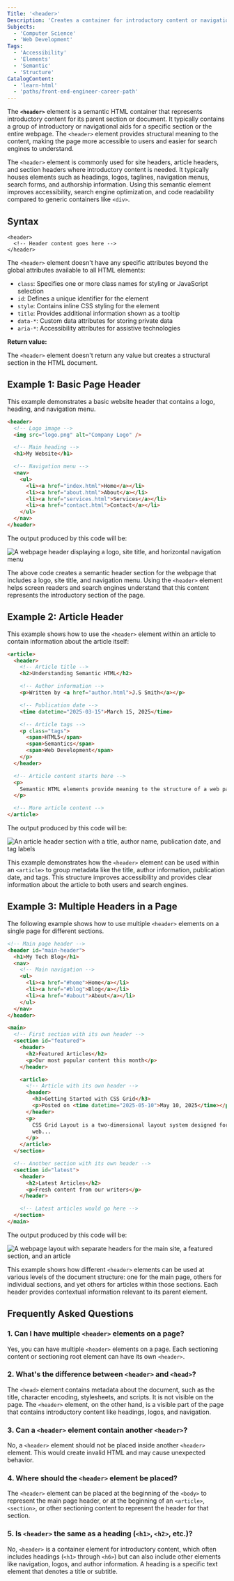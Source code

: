 ```yaml
---
Title: '<header>'
Description: 'Creates a container for introductory content or navigational aids in a document or section.'
Subjects:
  - 'Computer Science'
  - 'Web Development'
Tags:
  - 'Accessibility'
  - 'Elements'
  - 'Semantic'
  - 'Structure'
CatalogContent:
  - 'learn-html'
  - 'paths/front-end-engineer-career-path'
---
```


The **`<header>`** element is a semantic HTML container that represents introductory content for its parent section or document. It typically contains a group of introductory or navigational aids for a specific section or the entire webpage. The `<header>` element provides structural meaning to the content, making the page more accessible to users and easier for search engines to understand.

The `<header>` element is commonly used for site headers, article headers, and section headers where introductory content is needed. It typically houses elements such as headings, logos, taglines, navigation menus, search forms, and authorship information. Using this semantic element improves accessibility, search engine optimization, and code readability compared to generic containers like `<div>`.

## Syntax

```pseudo
<header>
  <!-- Header content goes here -->
</header>
```

The `<header>` element doesn't have any specific attributes beyond the global attributes available to all HTML elements:

- `class`: Specifies one or more class names for styling or JavaScript selection
- `id`: Defines a unique identifier for the element
- `style`: Contains inline CSS styling for the element
- `title`: Provides additional information shown as a tooltip
- `data-*`: Custom data attributes for storing private data
- `aria-*`: Accessibility attributes for assistive technologies

**Return value:**

The `<header>` element doesn't return any value but creates a structural section in the HTML document.

## Example 1: Basic Page Header

This example demonstrates a basic website header that contains a logo, heading, and navigation menu.

```html
<header>
  <!-- Logo image -->
  <img src="logo.png" alt="Company Logo" />

  <!-- Main heading -->
  <h1>My Website</h1>

  <!-- Navigation menu -->
  <nav>
    <ul>
      <li><a href="index.html">Home</a></li>
      <li><a href="about.html">About</a></li>
      <li><a href="services.html">Services</a></li>
      <li><a href="contact.html">Contact</a></li>
    </ul>
  </nav>
</header>
```

The output produced by this code will be:

![A webpage header displaying a logo, site title, and horizontal navigation menu](https://raw.githubusercontent.com/Codecademy/docs/main/media/html-header-output-1.png)

The above code creates a semantic header section for the webpage that includes a logo, site title, and navigation menu. Using the `<header>` element helps screen readers and search engines understand that this content represents the introductory section of the page.

## Example 2: Article Header

This example shows how to use the `<header>` element within an article to contain information about the article itself:

```html
<article>
  <header>
    <!-- Article title -->
    <h2>Understanding Semantic HTML</h2>

    <!-- Author information -->
    <p>Written by <a href="author.html">J.S Smith</a></p>

    <!-- Publication date -->
    <time datetime="2025-03-15">March 15, 2025</time>

    <!-- Article tags -->
    <p class="tags">
      <span>HTML5</span>
      <span>Semantics</span>
      <span>Web Development</span>
    </p>
  </header>

  <!-- Article content starts here -->
  <p>
    Semantic HTML elements provide meaning to the structure of a web page...
  </p>

  <!-- More article content -->
</article>
```

The output produced by this code will be:

![An article header section with a title, author name, publication date, and tag labels](https://raw.githubusercontent.com/Codecademy/docs/main/media/html-header-output-2.png)

This example demonstrates how the `<header>` element can be used within an `<article>` to group metadata like the title, author information, publication date, and tags. This structure improves accessibility and provides clear information about the article to both users and search engines.

## Example 3: Multiple Headers in a Page

The following example shows how to use multiple `<header>` elements on a single page for different sections.

```html
<!-- Main page header -->
<header id="main-header">
  <h1>My Tech Blog</h1>
  <nav>
    <!-- Main navigation -->
    <ul>
      <li><a href="#home">Home</a></li>
      <li><a href="#blog">Blog</a></li>
      <li><a href="#about">About</a></li>
    </ul>
  </nav>
</header>

<main>
  <!-- First section with its own header -->
  <section id="featured">
    <header>
      <h2>Featured Articles</h2>
      <p>Our most popular content this month</p>
    </header>

    <article>
      <!-- Article with its own header -->
      <header>
        <h3>Getting Started with CSS Grid</h3>
        <p>Posted on <time datetime="2025-05-10">May 10, 2025</time></p>
      </header>
      <p>
        CSS Grid Layout is a two-dimensional layout system designed for the
        web...
      </p>
    </article>
  </section>

  <!-- Another section with its own header -->
  <section id="latest">
    <header>
      <h2>Latest Articles</h2>
      <p>Fresh content from our writers</p>
    </header>

    <!-- Latest articles would go here -->
  </section>
</main>
```

The output produced by this code will be:

![A webpage layout with separate headers for the main site, a featured section, and an article](https://raw.githubusercontent.com/Codecademy/docs/main/media/html-header-output-3.png)

This example shows how different `<header>` elements can be used at various levels of the document structure: one for the main page, others for individual sections, and yet others for articles within those sections. Each header provides contextual information relevant to its parent element.

## Frequently Asked Questions

### 1. Can I have multiple `<header>` elements on a page?

Yes, you can have multiple `<header>` elements on a page. Each sectioning content or sectioning root element can have its own `<header>`.

### 2. What's the difference between `<header>` and `<head>`?

The `<head>` element contains metadata about the document, such as the title, character encoding, stylesheets, and scripts. It is not visible on the page. The `<header>` element, on the other hand, is a visible part of the page that contains introductory content like headings, logos, and navigation.

### 3. Can a `<header>` element contain another `<header>`?

No, a `<header>` element should not be placed inside another `<header>` element. This would create invalid HTML and may cause unexpected behavior.

### 4. Where should the `<header>` element be placed?

The `<header>` element can be placed at the beginning of the `<body>` to represent the main page header, or at the beginning of an `<article>`, `<section>`, or other sectioning content to represent the header for that section.

### 5. Is `<header>` the same as a heading (`<h1>`, `<h2>`, etc.)?

No, `<header>` is a container element for introductory content, which often includes headings (`<h1>` through `<h6>`) but can also include other elements like navigation, logos, and author information. A heading is a specific text element that denotes a title or subtitle.
